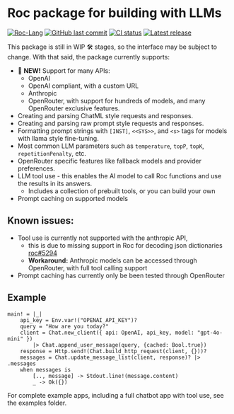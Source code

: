 # Roc package for building with LLMs

[![Roc-Lang][roc_badge]][roc_link]
[![GitHub last commit][last_commit_badge]][last_commit_link]
[![CI status][ci_status_badge]][ci_status_link]
[![Latest release][version_badge]][version_link]

This package is still in WIP 🛠️ stages, so the interface may be subject to change. With that said, the package currently supports:

- 🚀 __NEW!__ Support for many APIs:
    - OpenAI
    - OpenAI compliant, with a custom URL
    - Anthropic
    - OpenRouter, with support for hundreds of models, and many OpenRouter exclusive features.
- Creating and parsing ChatML style requests and responses.
- Creating and parsing raw prompt style requests and responses.
- Formatting prompt strings with `[INST]`, `<<SYS>>`, and `<s>` tags for models with llama style fine-tuning.
- Most common LLM parameters such as `temperature`, `topP`, `topK`, `repetitionPenalty`, etc.
- OpenRouter specific features like fallback models and provider preferences.
- LLM tool use - this enables the AI model to call Roc functions and use the results in its answers.
  - Includes a collection of prebuilt tools, or you can build your own
- Prompt caching on supported models

## Known issues:
- Tool use is currently not supported with the anthropic API, 
    - this is due to missing support in Roc for decoding json dictionaries [roc#5294](https://github.com/roc-lang/roc/issues/5294)
    - __Workaround:__ Anthropic models can be accessed through OpenRouter, with full tool calling support
- Prompt caching has currently only be been tested through OpenRouter


## Example
```roc
main! = |_|
    api_key = Env.var!("OPENAI_API_KEY")?
    query = "How are you today?"
    client = Chat.new_client({ api: OpenAI, api_key, model: "gpt-4o-mini" })
        |> Chat.append_user_message(query, {cached: Bool.true})
    response = Http.send!(Chat.build_http_request(client, {}))?
    messages = Chat.update_message_list(client, response)? |> .messages
    when messages is
        [.., message] -> Stdout.line!(message.content)
        _ -> Ok({})
```

For complete example apps, including a full chatbot app with tool use, see the examples folder.

[roc_badge]: https://img.shields.io/endpoint?url=https%3A%2F%2Fpastebin.com%2Fraw%2FcFzuCCd7
[roc_link]: https://github.com/roc-lang/roc
[ci_status_badge]: https://img.shields.io/github/actions/workflow/status/imclerran/roc-openrouter/ci.yaml?logo=github&logoColor=lightgrey
[ci_status_link]: https://github.com/imclerran/roc-openrouter/actions/workflows/ci.yaml
[last_commit_badge]: https://img.shields.io/github/last-commit/imclerran/roc-openrouter?logo=git&logoColor=lightgrey
[last_commit_link]: https://github.com/imclerran/roc-openrouter/commits/main/
[version_badge]: https://img.shields.io/github/v/release/imclerran/roc-ai
[version_link]: https://github.com/imclerran/roc-ai/releases/tag/v0.8.0
<!--[version_link]: https://github.com/imclerran/roc-ai/releases/latest -->
